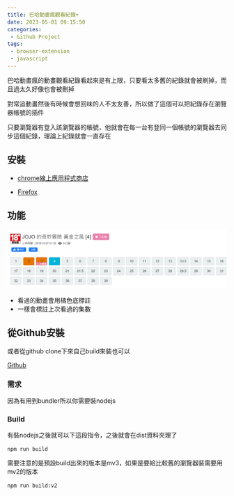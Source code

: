 ```yaml
---
title: 巴哈動畫瘋觀看紀錄+
date: 2023-05-01 09:15:50
categories:
 - Github Project
tags:
 - browser-extension
 - javascript
---
```


巴哈動畫瘋的動畫觀看紀錄看起來是有上限，只要看太多舊的紀錄就會被刷掉，而且過太久好像也會被刪掉

對常追動畫然後有時候會想回味的人不太友善，所以做了這個可以把紀錄存在瀏覽器帳號的插件

只要瀏覽器有登入該瀏覽器的帳號，他就會在每一台有登同一個帳號的瀏覽器去同步這個紀錄，理論上紀錄就會一直存在

## 安裝

* [chrome線上應用程式商店](https://chrome.google.com/webstore/detail/%E5%B7%B4%E5%93%88%E5%8B%95%E7%95%AB%E7%98%8B%E8%A7%80%E7%9C%8B%E7%B4%80%E9%8C%84%2B/hpnfakhnfaicfflmgoknjpogleipigdk?hl=zh-TW)

* [Firefox](https://addons.mozilla.org/addon/baha-ani-history/)

## 功能

![demo](https://raw.githubusercontent.com/ckaznable/baha-ani-history/master/doc/demo.png)

* 看過的動畫會用橘色底標註
* 一樣會標註上次看過的集數

## 從Github安裝

或者從github clone下來自己build來裝也可以

[Github](https://github.com/ckaznable/baha-ani-history)

### 需求

因為有用到bundler所以你需要裝nodejs

### Build

有裝nodejs之後就可以下這段指令，之後就會在dist資料夾理了

```shell
npm run build
```

需要注意的是預設build出來的版本是mv3，如果是要給比較舊的瀏覽器裝需要用mv2的版本

```shell
npm run build:v2
```
